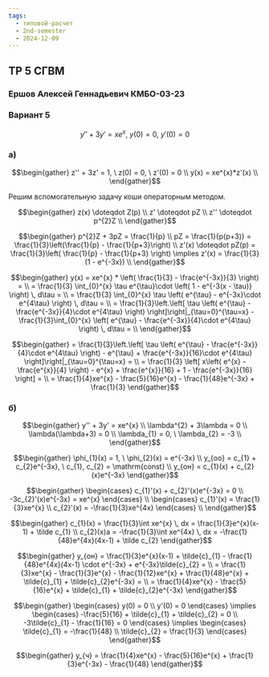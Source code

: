 ```yaml
---
tags:
  - типовой-расчет
  - 2nd-semester
  - 2024-12-09
---
```


## ТР 5 СГВМ

### Ершов Алексей Геннадьевич КМБО-03-23

### Вариант 5

$$y'' + 3y' = xe^{x}, \ y(0) = 0, \ y'(0) = 0$$

### а)

$$\begin{gather}
z'' + 3z' = 1, \ z(0) = 0, \ z'(0) = 0 \\
y(x) = xe^{x}*z'(x) \\
\end{gather}$$

Решим вспомогательную задачу коши операторным методом.

$$\begin{gather}
z(x) \doteqdot Z(p) \\
z' \doteqdot pZ \\
z'' \doteqdot p^{2}Z \\
\end{gather}$$

$$\begin{gather}
p^{2}Z + 3pZ = \frac{1}{p} \\
pZ = \frac{1}{p(p+3)} = \frac{1}{3}\left(\frac{1}{p} - \frac{1}{p+3}\right) \\
z'(x) \doteqdot pZ(p) = \frac{1}{3}\left( \frac{1}{p} - \frac{1}{p+3} \right)  \implies z'(x) = \frac{1}{3} (1 - e^{-3x}) \\
\end{gather}$$

$$\begin{gather}
y(x) = xe^{x} * \left( \frac{1}{3} - \frac{e^{-3x}}{3} \right) = \\
= \frac{1}{3} \int_{0}^{x} \tau e^{\tau}\cdot \left( 1 - e^{-3(x - \tau)} \right)  \, d\tau = \\
= \frac{1}{3} \int_{0}^{x} \tau \left( e^{\tau} - e^{-3x}\cdot e^{4\tau} \right)  \, d\tau = \\
= \frac{1}{3}\left.\left[ \tau \left( e^{\tau} - \frac{e^{-3x}}{4}\cdot e^{4\tau} \right)  \right]\right|_{\tau=0}^{\tau=x} - \frac{1}{3}\int_{0}^{x} \left( e^{\tau} - \frac{e^{-3x}}{4}\cdot e^{4\tau} \right)  \, d\tau = \\
\end{gather}$$

$$\begin{gather}
= \frac{1}{3}\left.\left[ \tau \left( e^{\tau} - \frac{e^{-3x}}{4}\cdot e^{4\tau} \right) - e^{\tau} + \frac{e^{-3x}}{16}\cdot e^{4\tau} \right]\right|_{\tau=0}^{\tau=x} = \\
= \frac{1}{3} \left[ x\left( e^{x} - \frac{e^{x}}{4} \right) - e^{x} + \frac{e^{x}}{16} + 1 - \frac{e^{-3x}}{16} \right] = \\
= \frac{1}{4}xe^{x} - \frac{5}{16}e^{x} - \frac{1}{48}e^{-3x} + \frac{1}{3} 
\end{gather}$$

### б)

$$\begin{gather}
y'' + 3y' = xe^{x} \\
\lambda^{2} + 3\lambda = 0 \\
\lambda(\lambda+3) = 0 \\
\lambda_{1} = 0, \ \lambda_{2} = -3 \\
\end{gather}$$

$$\begin{gather}
\phi_{1}(x) = 1, \ \phi_{2}(x) = e^{-3x} \\
y_{оо} = c_{1} + c_{2}e^{-3x}, \ c_{1}, c_{2} = \mathrm{const} \\
y_{он} = c_{1}(x) + c_{2}(x)e^{-3x}
\end{gather}$$

$$\begin{gather}
\begin{cases}
c_{1}'(x) + c_{2}'(x)e^{-3x} = 0 \\
-3c_{2}'(x)e^{-3x} = xe^{x}
\end{cases} \\
\begin{cases}
c_{1}'(x) = \frac{1}{3}xe^{x} \\
c_{2}'(x) = -\frac{1}{3}xe^{4x}
\end{cases} \\
\end{gather}$$

$$\begin{gather}
c_{1}(x) = \frac{1}{3}\int xe^{x} \, dx = \frac{1}{3}e^{x}(x-1) + \tilde c_{1} \\
c_{2}(x)a = -\frac{1}{3}\int xe^{4x} \, dx = -\frac{1}{48}e^{4x}(4x-1) + \tilde c_{2}
\end{gather}$$

$$\begin{gather}
y_{он} = \frac{1}{3}e^{x}(x-1) + \tilde{c}_{1} - \frac{1}{48}e^{4x}(4x-1) \cdot e^{-3x} + e^{-3x}\tilde{c}_{2} = \\
= \frac{1}{3}xe^{x} - \frac{1}{3}e^{x} - \frac{1}{12}xe^{x} + \frac{1}{48}e^{x} + \tilde{c}_{1} + \tilde{c}_{2}e^{-3x} = \\
= \frac{1}{4}xe^{x} - \frac{5}{16}e^{x} + \tilde{c}_{1} + \tilde{c}_{2}e^{-3x}
\end{gather}$$

$$\begin{gather}
\begin{cases}
y(0) = 0 \\
y'(0) = 0 
\end{cases} \implies \begin{cases}
-\frac{5}{16} + \tilde{c}_{1} + \tilde{c}_{2} = 0 \\
-3\tilde{c}_{1} - \frac{1}{16} = 0
\end{cases} \implies \begin{cases}
\tilde{c}_{1} = -\frac{1}{48} \\
\tilde{c}_{2} = \frac{1}{3}
\end{cases}
\end{gather}$$

$$\begin{gather}
y_{ч} = \frac{1}{4}xe^{x} - \frac{5}{16}e^{x} + \frac{1}{3}e^{-3x} - \frac{1}{48}
\end{gather}$$
